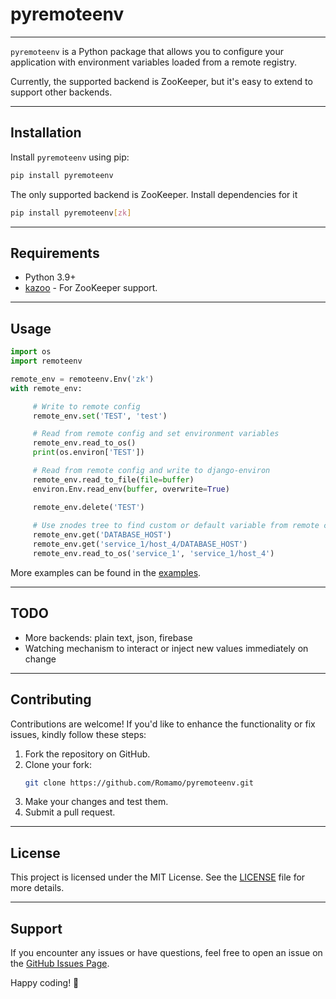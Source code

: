 # pyremoteenv

---
`pyremoteenv` is a Python package that allows you to configure your application with environment variables loaded from a remote registry.

Currently, the supported backend is ZooKeeper, but it's easy to extend to support other backends.

---
## Installation

Install `pyremoteenv` using pip:

```bash
pip install pyremoteenv
```

The only supported backend is ZooKeeper. Install dependencies for it 
```bash
pip install pyremoteenv[zk]
```

---

## Requirements

- Python 3.9+
- [kazoo](https://kazoo.readthedocs.io/en/latest/) - For ZooKeeper support.

---

## Usage

```python
import os
import remoteenv

remote_env = remoteenv.Env('zk')
with remote_env:

     # Write to remote config
     remote_env.set('TEST', 'test')

     # Read from remote config and set environment variables
     remote_env.read_to_os()
     print(os.environ['TEST'])

     # Read from remote config and write to django-environ
     remote_env.read_to_file(file=buffer)
     environ.Env.read_env(buffer, overwrite=True)

     remote_env.delete('TEST')
     
     # Use znodes tree to find custom or default variable from remote config
     remote_env.get('DATABASE_HOST')
     remote_env.get('service_1/host_4/DATABASE_HOST')
     remote_env.read_to_os('service_1', 'service_1/host_4')
```

More examples can be found in the [examples](https://github.com/Romamo/pyremoteenv/tree/main/examples).

---

## TODO

- More backends: plain text, json, firebase
- Watching mechanism to interact or inject new values immediately on change

---

## Contributing

Contributions are welcome! If you'd like to enhance the functionality or fix issues, kindly follow these steps:

1. Fork the repository on GitHub.
2. Clone your fork:
   ```bash
   git clone https://github.com/Romamo/pyremoteenv.git
   ```
3. Make your changes and test them.
4. Submit a pull request.

---

## License

This project is licensed under the MIT License. See the [LICENSE](https://github.com/Romamo/pyremoteenv/blob/main/LICENSE) file for more details.

---

## Support

If you encounter any issues or have questions, feel free to open an issue on the [GitHub Issues Page](https://github.com/username/pyremoteenv/issues).

Happy coding! 🚀